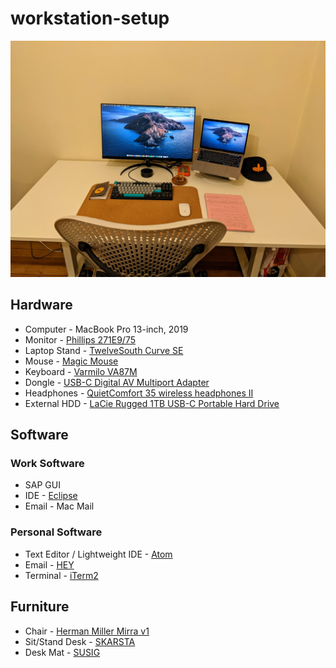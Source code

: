 # workstation-setup

![workstation](media/workstation.jpg)

## Hardware

* Computer - MacBook Pro 13-inch, 2019
* Monitor - [Phillips 271E9/75](https://www.philips.com.au/c-p/271E9_75/lcd-monitor)
* Laptop Stand - [TwelveSouth Curve SE](https://www.twelvesouth.com/products/curve-for-macbook)
* Mouse - [Magic Mouse](https://en.wikipedia.org/wiki/Magic_Mouse)
* Keyboard - [Varmilo VA87M](https://mechanicalkeyboards.com/shop/index.php?l=product_detail&p=4911)
* Dongle - [USB-C Digital AV Multiport Adapter](https://www.apple.com/shop/product/MUF82/usb-c-digital-av-multiport-adapter)
* Headphones - [QuietComfort 35 wireless headphones II](https://www.bose.com.au/en_au/products/headphones/over_ear_headphones/quietcomfort-35-wireless-ii.html#v=qc35_ii_black)
* External HDD - [LaCie Rugged 1TB USB-C Portable Hard Drive](https://www.lacie.com/as/en/products/rugged/)

## Software

### Work Software

* SAP GUI
* IDE - [Eclipse](https://www.eclipse.org/)
* Email - Mac Mail

### Personal Software

* Text Editor / Lightweight IDE - [Atom](https://atom.io/)
* Email - [HEY](https://hey.com/)
* Terminal - [iTerm2](https://www.iterm2.com/)

## Furniture

* Chair - [Herman Miller Mirra v1](https://en.wikipedia.org/wiki/Mirra_chair)
* Sit/Stand Desk - [SKARSTA](https://www.ikea.com/au/en/p/skarsta-desk-sit-stand-white-s69324813/)
* Desk Mat - [SUSIG](https://www.ikea.com/au/en/p/susig-desk-pad-cork-30457663/)
